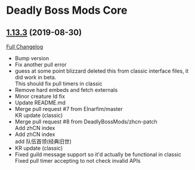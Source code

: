 # Deadly Boss Mods Core

## [1.13.3](https://github.com/DeadlyBossMods/DBM-Classic/tree/1.13.3) (2019-08-30)
[Full Changelog](https://github.com/DeadlyBossMods/DBM-Classic/compare/1.13.2...1.13.3)

- Bump version  
- Fix another pull error  
- guess at some point blizzard deleted this from classic interface files, it did work in beta.  
    This should fix pull timers in classic  
- Remove hard embeds and fetch externals  
- Minor creature Id fix  
- Update README.md  
- Merge pull request #7 from Elnarfim/master  
    KR update (classic)  
- Merge pull request #8 from DeadlyBossMods/zhcn-patch  
    Add zhCN index  
- Add zhCN index  
    add 队伍首领(经典旧世)  
- KR update (classic)  
- Fixed guild message support so it'd actually be functional in classic  
    Fixed pull timer accepting to not check invalid APIs  
